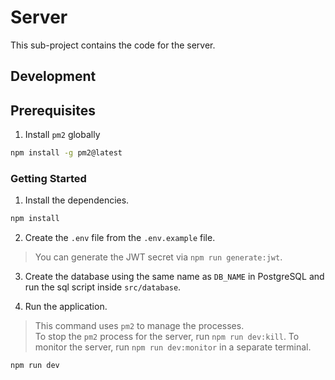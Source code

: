 # Server

This sub-project contains the code for the server.

## Development

## Prerequisites

1. Install `pm2` globally

```bash
npm install -g pm2@latest
```

### Getting Started

1. Install the dependencies.

```bash
npm install
```

2. Create the `.env` file from the `.env.example` file.

> You can generate the JWT secret via `npm run generate:jwt`.

3. Create the database using the same name as `DB_NAME` in PostgreSQL and run the sql script inside `src/database`.

4. Run the application.

> This command uses `pm2` to manage the processes.  
> To stop the `pm2` process for the server, run `npm run dev:kill`.
> To monitor the server, run `npm run dev:monitor` in a separate terminal.

```bash
npm run dev
```

